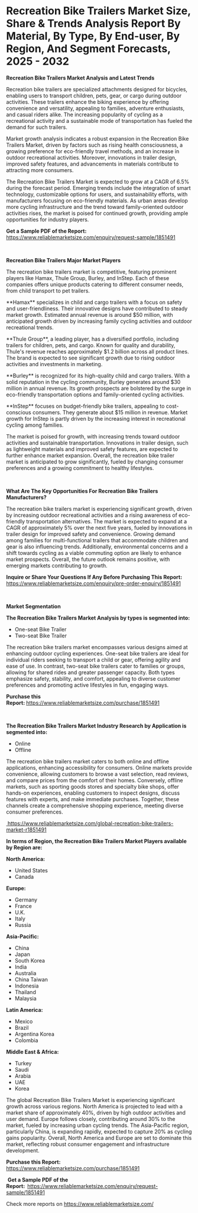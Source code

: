 <p><h1>Recreation Bike Trailers Market Size, Share & Trends Analysis Report By Material, By Type, By End-user, By Region, And Segment Forecasts, 2025 - 2032</h1></p><p><strong>Recreation Bike Trailers Market Analysis and Latest Trends</strong></p>
<p><p>Recreation bike trailers are specialized attachments designed for bicycles, enabling users to transport children, pets, gear, or cargo during outdoor activities. These trailers enhance the biking experience by offering convenience and versatility, appealing to families, adventure enthusiasts, and casual riders alike. The increasing popularity of cycling as a recreational activity and a sustainable mode of transportation has fueled the demand for such trailers.</p><p>Market growth analysis indicates a robust expansion in the Recreation Bike Trailers Market, driven by factors such as rising health consciousness, a growing preference for eco-friendly travel methods, and an increase in outdoor recreational activities. Moreover, innovations in trailer design, improved safety features, and advancements in materials contribute to attracting more consumers.</p><p>The Recreation Bike Trailers Market is expected to grow at a CAGR of 6.5% during the forecast period. Emerging trends include the integration of smart technology, customizable options for users, and sustainability efforts, with manufacturers focusing on eco-friendly materials. As urban areas develop more cycling infrastructure and the trend toward family-oriented outdoor activities rises, the market is poised for continued growth, providing ample opportunities for industry players.</p></p>
<p><strong>Get a Sample PDF of the Report:&nbsp;</strong> <a href="https://www.reliablemarketsize.com/enquiry/request-sample/1851491?utm_campaign=2528&utm_medium=2&utm_source=Github&utm_content=ia&utm_term=26032025&utm_id=recreation-bike-trailers">https://www.reliablemarketsize.com/enquiry/request-sample/1851491</a></p>
<p>&nbsp;</p>
<p><strong>Recreation Bike Trailers Major Market Players</strong></p>
<p><p>The recreation bike trailers market is competitive, featuring prominent players like Hamax, Thule Group, Burley, and InStep. Each of these companies offers unique products catering to different consumer needs, from child transport to pet trailers.</p><p>**Hamax** specializes in child and cargo trailers with a focus on safety and user-friendliness. Their innovative designs have contributed to steady market growth. Estimated annual revenue is around $50 million, with anticipated growth driven by increasing family cycling activities and outdoor recreational trends.</p><p>**Thule Group**, a leading player, has a diversified portfolio, including trailers for children, pets, and cargo. Known for quality and durability, Thule's revenue reaches approximately $1.2 billion across all product lines. The brand is expected to see significant growth due to rising outdoor activities and investments in marketing.</p><p>**Burley** is recognized for its high-quality child and cargo trailers. With a solid reputation in the cycling community, Burley generates around $30 million in annual revenue. Its growth prospects are bolstered by the surge in eco-friendly transportation options and family-oriented cycling activities.</p><p>**InStep** focuses on budget-friendly bike trailers, appealing to cost-conscious consumers. They generate about $15 million in revenue. Market growth for InStep is partly driven by the increasing interest in recreational cycling among families.</p><p>The market is poised for growth, with increasing trends toward outdoor activities and sustainable transportation. Innovations in trailer design, such as lightweight materials and improved safety features, are expected to further enhance market expansion. Overall, the recreation bike trailer market is anticipated to grow significantly, fueled by changing consumer preferences and a growing commitment to healthy lifestyles.</p></p>
<p>&nbsp;</p>
<p><strong>What Are The Key Opportunities For Recreation Bike Trailers Manufacturers?</strong></p>
<p><p>The recreation bike trailers market is experiencing significant growth, driven by increasing outdoor recreational activities and a rising awareness of eco-friendly transportation alternatives. The market is expected to expand at a CAGR of approximately 5% over the next five years, fueled by innovations in trailer design for improved safety and convenience. Growing demand among families for multi-functional trailers that accommodate children and gear is also influencing trends. Additionally, environmental concerns and a shift towards cycling as a viable commuting option are likely to enhance market prospects. Overall, the future outlook remains positive, with emerging markets contributing to growth.</p></p>
<p><strong>Inquire or Share Your Questions If Any Before Purchasing This Report:</strong> <a href="https://www.reliablemarketsize.com/enquiry/pre-order-enquiry/1851491?utm_campaign=2528&utm_medium=2&utm_source=Github&utm_content=ia&utm_term=26032025&utm_id=recreation-bike-trailers">https://www.reliablemarketsize.com/enquiry/pre-order-enquiry/1851491</a></p>
<p>&nbsp;</p>
<p><strong>Market Segmentation</strong></p>
<p><strong>The Recreation Bike Trailers Market Analysis by types is segmented into:</strong></p>
<p><ul><li>One-seat Bike Trailer</li><li>Two-seat Bike Trailer</li></ul></p>
<p><p>The recreation bike trailers market encompasses various designs aimed at enhancing outdoor cycling experiences. One-seat bike trailers are ideal for individual riders seeking to transport a child or gear, offering agility and ease of use. In contrast, two-seat bike trailers cater to families or groups, allowing for shared rides and greater passenger capacity. Both types emphasize safety, stability, and comfort, appealing to diverse customer preferences and promoting active lifestyles in fun, engaging ways.</p></p>
<p><strong>Purchase this Report:&nbsp;</strong><a href="https://www.reliablemarketsize.com/purchase/1851491?utm_campaign=2528&utm_medium=2&utm_source=Github&utm_content=ia&utm_term=26032025&utm_id=recreation-bike-trailers">https://www.reliablemarketsize.com/purchase/1851491</a></p>
<p>&nbsp;</p>
<p><strong>The Recreation Bike Trailers Market Industry Research by Application is segmented into:</strong></p>
<p><ul><li>Online</li><li>Offline</li></ul></p>
<p><p>The recreation bike trailers market caters to both online and offline applications, enhancing accessibility for consumers. Online markets provide convenience, allowing customers to browse a vast selection, read reviews, and compare prices from the comfort of their homes. Conversely, offline markets, such as sporting goods stores and specialty bike shops, offer hands-on experiences, enabling customers to inspect designs, discuss features with experts, and make immediate purchases. Together, these channels create a comprehensive shopping experience, meeting diverse consumer preferences.</p></p>
<p><a href="https://www.reliablemarketsize.com/global-recreation-bike-trailers-market-r1851491?utm_campaign=2528&utm_medium=2&utm_source=Github&utm_content=ia&utm_term=26032025&utm_id=recreation-bike-trailers">&nbsp;https://www.reliablemarketsize.com/global-recreation-bike-trailers-market-r1851491</a></p>
<p><strong>In terms of Region, the Recreation Bike Trailers Market Players available by Region are:</strong></p>
<p>
    <p> <strong> North America: </strong>
        <ul>
            <li>United States</li>
            <li>Canada</li>
        </ul>
        </p> 
    <p> <strong> Europe: </strong>
        <ul>
            <li>Germany</li>
            <li>France</li>
            <li>U.K.</li>
            <li>Italy</li>
            <li>Russia</li>
        </ul>
        </p> 
    <p> <strong> Asia-Pacific: </strong>
        <ul>
            <li>China</li>
            <li>Japan</li>
            <li>South Korea</li>
            <li>India</li>
            <li>Australia</li>
            <li>China Taiwan</li>
            <li>Indonesia</li>
            <li>Thailand</li>
            <li>Malaysia</li>
        </ul>
        </p> 
    <p> <strong> Latin America: </strong>
        <ul>
            <li>Mexico</li>
            <li>Brazil</li>
            <li>Argentina Korea</li>
            <li>Colombia</li>
        </ul>
        </p> 
    <p> <strong> Middle East & Africa: </strong>
        <ul>
            <li>Turkey</li>
            <li>Saudi</li>
            <li>Arabia</li>
            <li>UAE</li>
            <li>Korea</li>
        </ul>
    </p>
    </p>
<p><p>The global Recreation Bike Trailers Market is experiencing significant growth across various regions. North America is projected to lead with a market share of approximately 40%, driven by high outdoor activities and user demand. Europe follows closely, contributing around 30% to the market, fueled by increasing urban cycling trends. The Asia-Pacific region, particularly China, is expanding rapidly, expected to capture 20% as cycling gains popularity. Overall, North America and Europe are set to dominate this market, reflecting robust consumer engagement and infrastructure development.</p></p>
<p><strong>Purchase this Report: </strong><a href="https://www.reliablemarketsize.com/purchase/1851491?utm_campaign=2528&utm_medium=2&utm_source=Github&utm_content=ia&utm_term=26032025&utm_id=recreation-bike-trailers">https://www.reliablemarketsize.com/purchase/1851491</a></p>
<p>&nbsp;<strong>Get a Sample PDF of the Report:&nbsp;&nbsp;</strong><a href="https://www.reliablemarketsize.com/enquiry/request-sample/1851491?utm_campaign=2528&utm_medium=2&utm_source=Github&utm_content=ia&utm_term=26032025&utm_id=recreation-bike-trailers">https://www.reliablemarketsize.com/enquiry/request-sample/1851491</a></p>
<p><strong></strong></p>
<p>Check more reports on <a href="https://www.reliablemarketsize.com/?utm_campaign=2528&utm_medium=2&utm_source=Github&utm_content=ia&utm_term=26032025&utm_id=recreation-bike-trailers">https://www.reliablemarketsize.com/</a></p>